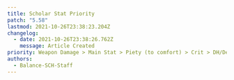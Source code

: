 ```yaml
---
title: Scholar Stat Priority
patch: "5.58"
lastmod: 2021-10-26T23:38:23.204Z
changelog:
  - date: 2021-10-26T23:38:26.762Z
    message: Article Created
priority: Weapon Damage > Main Stat > Piety (to comfort) > Crit > DH/Det > SpS > Piety
authors:
  - Balance-SCH-Staff
---
```

